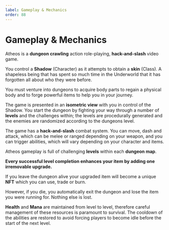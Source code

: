 ```yaml
---
label: Gameplay & Mechanics
order: 88
---
```


# Gameplay & Mechanics
Atheos is a **dungeon crawling** action role-playing, **hack-and-slash** video game.  

You control a **Shadow** (Character) as it attempts to obtain a **skin** (Class). A shapeless being that has spent so much time in the Underworld that it has forgotten all about who they were before.  

You must venture into dungeons to acquire body parts to regain a physical body and to forge powerful items to help you in your journey.

The game is presented in an **isometric view** with you in control of the Shadow. You start the dungeon by fighting your way through a number of **levels** and the challenges within; the levels are procedurally generated and the enemies are randomized according to the dungeons level. 

The game has a **hack-and-slash** combat system. You can move, dash and attack, which can be melee or ranged depending on your weapon, and you can trigger abilities, which will vary depending on your character and items.

Atheos gameplay is full of challenging **levels** within each **dungeon map**.  

**Every successful level completion enhances your item by adding one irremovable upgrade.**

If you leave the dungeon alive your upgraded item will become a unique **NFT** which you can use, trade or burn. 

However, if you die, you automatically exit the dungeon and lose the item you were running for. Nothing else is lost.

**Health** and **Mana** are maintained from level to level, therefore careful management of these resources is paramount to survival. The cooldown of the abilities are restored to avoid forcing players to become idle before the start of the next level.
